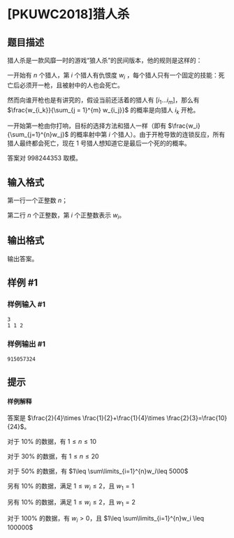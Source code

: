 # [PKUWC2018]猎人杀

## 题目描述

猎人杀是一款风靡一时的游戏“狼人杀”的民间版本，他的规则是这样的：

一开始有 $n$ 个猎人，第 $i$ 个猎人有仇恨度 $w_i$ ，每个猎人只有一个固定的技能：死亡后必须开一枪，且被射中的人也会死亡。

然而向谁开枪也是有讲究的，假设当前还活着的猎人有 $[i_1\ldots i_m]$，那么有 $\frac{w_{i_k}}{\sum_{j = 1}^{m} w_{i_j}}$ 的概率是向猎人 $i_k$ 开枪。

一开始第一枪由你打响，目标的选择方法和猎人一样（即有 $\frac{w_i}{\sum_{j=1}^{n}w_j}$ 的概率射中第 $i$ 个猎人）。由于开枪导致的连锁反应，所有猎人最终都会死亡，现在 $1$ 号猎人想知道它是最后一个死的的概率。

答案对 $998244353$ 取模。


## 输入格式

第一行一个正整数 $n$；

第二行 $n$ 个正整数，第 $i$ 个正整数表示 $w_i$。

## 输出格式

输出答案。

## 样例 #1

### 样例输入 #1
```
3
1 1 2
```

### 样例输出 #1

```
915057324
```

## 提示

#### 样例解释
答案是 $\frac{2}{4}\times \frac{1}{2}+\frac{1}{4}\times \frac{2}{3}=\frac{10}{24}$。

对于 $10\%$ 的数据，有 $1\leq n\leq 10$

对于 $30\%$ 的数据，有 $1\leq n\leq 20$

对于 $50\%$ 的数据，有 $1\leq \sum\limits_{i=1}^{n}w_i\leq 5000$

另有 $10\%$ 的数据，满足 $1\leq w_i\leq 2$，且 $w_1=1$

另有 $10\%$ 的数据，满足 $1\leq w_i\leq 2$，且 $w_1=2$

对于 $100\%$ 的数据，有 $w_i>0$，且 $1\leq \sum\limits_{i=1}^{n}w_i \leq 100000$
